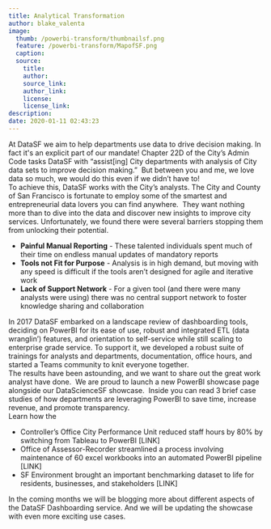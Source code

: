 ```yaml
---
title: Analytical Transformation
author: blake_valenta
image:
  thumb: /powerbi-transform/thumbnailsf.png
  feature: /powerbi-transform/MapofSF.png
  caption:
  source:
    title:
    author:
    source_link:
    author_link:
    license:
    license_link:
description:
date: 2020-01-11 02:43:23
---
```


At DataSF we aim to help departments use data to drive decision making. In fact it's an explicit part of our mandate\! Chapter 22D of the City’s Admin Code tasks DataSF with “assist\[ing\] City departments with analysis of City data sets to improve decision making.” &nbsp;But between you and me, we love data so much, we would do this even if we didn’t have to\!&nbsp;<br>To achieve this, DataSF works with the City’s analysts. The City and County of San Francisco is fortunate to employ some of the smartest and entrepreneurial data lovers you can find anywhere. &nbsp;They want nothing more than to dive into the data and discover new insights to improve city services. Unfortunately, we found there were several barriers stopping them from unlocking their potential.

* **Painful Manual Reporting** - These talented individuals spent much of their time on endless manual updates of mandatory reports
* **Tools not Fit for Purpose** - Analysis is in high demand, but moving with any speed is difficult if the tools aren’t designed for agile and iterative work
* **Lack of Support Network** - For a given tool (and there were many analysts were using) there was no central support network to foster knowledge sharing and collaboration

In 2017 DataSF embarked on a landscape review of dashboarding tools, deciding on PowerBI for its ease of use, robust and integrated ETL (data wranglin’) features, and orientation to self-service while still scaling to enterprise grade service. To support it, we developed a robust suite of trainings for analysts and departments, documentation, office hours, and started a Teams community to knit everyone together.<br>The results have been astounding, and we want to share out the great work analyst have done. &nbsp;We are proud to launch a new PowerBI showcase page alongside our DataScienceSF showcase. &nbsp;Inside you can read 3 brief case studies of how departments are leveraging PowerBI to save time, increase revenue, and promote transparency.<br>Learn how the&nbsp;

* Controller’s Office City Performance Unit reduced staff hours by 80% by switching from Tableau to PowerBI \[LINK\]
* Office of Assessor-Recorder streamlined a process involving maintenance of 60 excel workbooks into an automated PowerBI pipeline \[LINK\]
* SF Environment brought an important benchmarking dataset to life for residents, businesses, and stakeholders \[LINK\]

In the coming months we will be blogging more about different aspects of the DataSF Dashboarding service. And we will be updating the showcase with even more exciting use cases.<br>&nbsp;